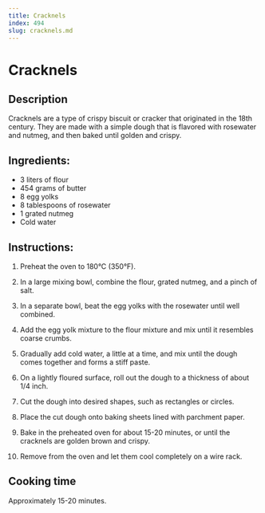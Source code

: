 ```yaml
---
title: Cracknels
index: 494
slug: cracknels.md
---
```


# Cracknels

## Description
Cracknels are a type of crispy biscuit or cracker that originated in the 18th century. They are made with a simple dough that is flavored with rosewater and nutmeg, and then baked until golden and crispy.

## Ingredients:
- 3 liters of flour
- 454 grams of butter
- 8 egg yolks
- 8 tablespoons of rosewater
- 1 grated nutmeg
- Cold water

## Instructions:
1. Preheat the oven to 180°C (350°F).

2. In a large mixing bowl, combine the flour, grated nutmeg, and a pinch of salt.

3. In a separate bowl, beat the egg yolks with the rosewater until well combined.

4. Add the egg yolk mixture to the flour mixture and mix until it resembles coarse crumbs.

5. Gradually add cold water, a little at a time, and mix until the dough comes together and forms a stiff paste.

6. On a lightly floured surface, roll out the dough to a thickness of about 1/4 inch.

7. Cut the dough into desired shapes, such as rectangles or circles.

8. Place the cut dough onto baking sheets lined with parchment paper.

9. Bake in the preheated oven for about 15-20 minutes, or until the cracknels are golden brown and crispy.

10. Remove from the oven and let them cool completely on a wire rack.

## Cooking time
Approximately 15-20 minutes.